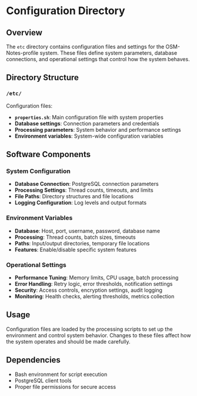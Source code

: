 # Configuration Directory

## Overview
The `etc` directory contains configuration files and settings for the OSM-Notes-profile system. These files define system parameters, database connections, and operational settings that control how the system behaves.

## Directory Structure

### `/etc/`
Configuration files:
- **`properties.sh`**: Main configuration file with system properties
- **Database settings**: Connection parameters and credentials
- **Processing parameters**: System behavior and performance settings
- **Environment variables**: System-wide configuration variables

## Software Components

### System Configuration
- **Database Connection**: PostgreSQL connection parameters
- **Processing Settings**: Thread counts, timeouts, and limits
- **File Paths**: Directory structures and file locations
- **Logging Configuration**: Log levels and output formats

### Environment Variables
- **Database**: Host, port, username, password, database name
- **Processing**: Thread counts, batch sizes, timeouts
- **Paths**: Input/output directories, temporary file locations
- **Features**: Enable/disable specific system features

### Operational Settings
- **Performance Tuning**: Memory limits, CPU usage, batch processing
- **Error Handling**: Retry logic, error thresholds, notification settings
- **Security**: Access controls, encryption settings, audit logging
- **Monitoring**: Health checks, alerting thresholds, metrics collection

## Usage
Configuration files are loaded by the processing scripts to set up the environment and control system behavior. Changes to these files affect how the system operates and should be made carefully.

## Dependencies
- Bash environment for script execution
- PostgreSQL client tools
- Proper file permissions for secure access 